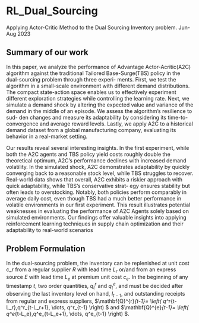 # RL_Dual_Sourcing
Applying Actor-Critic Method to the Dual Sourcing Inventory problem. Jun-Aug 2023

## Summary of our work
In this paper, we analyze the performance of Advantage Actor-Acritic(A2C) algorithm against
the traditional Tailored Base-Surge(TBS) policy in the dual-sourcing problem through three experi-
ments. First, we test the algorithm in a small-scale environment with different demand distributions.
The compact state-action space enables us to effectively experiment different exploration strategies
while controlling the learning rate. Next, we simulate a demand shock by altering the expected value
and variance of the demand in the middle of an episode. We assess the algorithm’s resilience to sud-
den changes and measure its adaptability by considering its time-to-convergence and average reward
levels. Lastly, we apply A2C to a historical demand dataset from a global manufacturing company,
evaluating its behavior in a real-market setting.

Our results reveal several interesting insights. In the first experiment, while both the A2C agents
and TBS policy yield costs roughly double the theoretical optimum, A2C’s performance declines
with increased demand volatility. In the simulated shock, A2C demonstrates adaptability by quickly
converging back to a reasonable stock level, while TBS struggles to recover. Real-world data shows
that overall, A2C exhibits a riskier approach with quick adaptability, while TBS’s conservative strat-
egy ensures stability but often leads to overstocking. Notably, both policies perform comparably in
average daily cost, even though TBS had a much better performance in volatile environments in our
first experiment. This result illustrates potential weaknesses in evaluating the performance of A2C
Agents solely based on simulated environments. Our findings offer valuable insights into applying
reinforcement learning techniques in supply chain optimization and their adaptability to real-world
scenarios

## Problem Formulation
 In the dual-sourcing problem, the inventory can be replenished at unit cost c_r from a regular supplier $R$ with lead time $L_r$ or/and from an express source $E$ with lead time $L_e$ at premium unit cost $c_e$. In the beginning of any timestamp $t$, two order quantities, $q^r_t$ and $q^e_t$, and must be decided after observing the last inventory level on hand, $I_{t-1}$, and outstanding receipts from regular and express suppliers, $\mathbf{Q}^{r}_{t-1}= \left( q^r_{t-L_r},q^r_{t-L_r+1}, \dots,  q^r_{t-1} \right) $ and $\mathbf{Q}^{e}_{t-1}= \left( q^e_{t-L_e},q^e_{t-L_e+1}, \dots,  q^e_{t-1} \right) $. 
